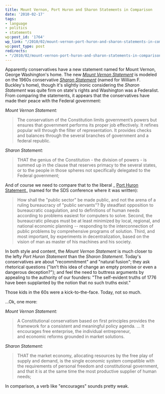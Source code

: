 ```yaml
---
title: Mount Vernon, Port Huron and Sharon Statements in Comparison
date: '2010-02-17'
tags:
- language
- politics
- statements
wp:post_id: '1764'
wp_link: "/2010/02/mount-vernon-port-huron-and-sharon-statements-in-comparison/"
wp:post_type: post
redirects:
- "/2010/02/mount-vernon-port-huron-and-sharon-statements-in-comparison/"
---
```


Apparently conservatives have a new statement named for Mount Vernon, George Washington's home. The new [_Mount Vernon Statement_](http://www.themountvernonstatement.com/) is modeled on the 1960s conservative [_Sharon Statement_](http://www.yaf.com/statement/) (named for William F. Buckley's home), though it's slightly ironic considering the _Sharon Statement_ was quite firm on state's rights and Washington was a Federalist. From comparing the statements, it appears that the conservatives have made their peace with the Federal government:

_Mount Vernon Statement:_

> The conservatism of the Constitution limits government’s powers but ensures that government performs its proper job effectively. It refines popular will through the filter of representation. It provides checks and balances through the several branches of government and a federal republic.

_Sharon Statement:_

> THAT the genius of the Constitution - the division of powers - is summed up in the clause that reserves primacy to the several states, or to the people in those spheres not specifically delegated to the Federal government;

And of course we need to compare that to the liberal _ [Port Huron Statement](http://www.campusactivism.org/server-new/uploads/porthuron.htm)_ (named for the SDS conference where it was written):

> How shall the "public sector" be made public, and not the arena of a ruling bureaucracy of "public servants"? By steadfast opposition to bureaucratic coagulation, and to definitions of human needs according to problems easiest for computers to solve. Second, the bureaucratic pileups must be at least minimized by local, regional, and national economic planning -- responding to the interconnection of public problems by comprehensive programs of solution. Third, and most important, by experiments in decentralization, based on the vision of man as master of his machines and his society.

In both style and content, the _Mount Vernon Statement_ is much closer to the lefty _Port Huron Statement_ than the _Sharon Statement_. Today's conservatives are about "recommitment" and "natural fusion"; they ask rhetorical questions ("Isn’t this idea of change an empty promise or even a dangerous deception?"); and feel the need to buttress arguments by appealing to the authority of our founders: "The self-evident truths of 1776 have been supplanted by the notion that no such truths exist."

Those kids in the 60s were a kick-to-the-face. Today, not so much.

...Ok, one more:

_Mount Vernon Statement:_

> A Constitutional conservatism based on first principles provides the framework for a consistent and meaningful policy agenda. ... It encourages free enterprise, the individual entrepreneur, and economic reforms grounded in market solutions.

_Sharon Statement:_

> THAT the market economy, allocating resources by the free play of supply and demand, is the single economic system compatible with the requirements of personal freedom and constitutional government, and that it is at the same time the most productive supplier of human needs;

In comparison, a verb like "encourages" sounds pretty weak.

